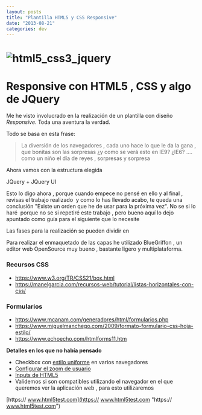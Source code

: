 ```yaml
---
layout: posts
title: "Plantilla HTML5 y CSS Responsive"
date: "2013-08-21"
categories: dev
---
```


# ![html5_css3_jquery](images/html5_css3_jquery.png)

# Responsive con HTML5 , CSS y algo de JQuery

Me he visto involucrado en la realización de un plantilla con diseño _Responsive_. Toda una aventura la verdad.

Todo se basa en esta frase:

> La diversión de los navegadores , cada uno hace lo que le da la gana , que bonitas son las sorpresas ¿y como se verá esto en IE9? ¿IE6? .... como un niño el día de reyes , sorpresas y sorpresa

Ahora vamos con la estructura elegida

JQuery + JQuery UI

Esto lo digo ahora , porque cuando empece no pensé en ello y al final , revisas el trabajo realizado  y como lo has llevado acabo, te queda una conclusión "Existe un orden que he de usar para la próxima vez". No se si lo haré  porque no se si repetiré este trabajo , pero bueno aquí lo dejo apuntado como guía para el siguiente que lo necesite

Las fases para la realización se pueden dividir en

Para realizar el enmaquetado de las capas he utilizado BlueGriffon , un editor web OpenSource muy bueno , bastante ligero y multiplataforma.

### Recursos CSS

- https://www.w3.org/TR/CSS21/box.html
- https://manelgarcia.com/recursos-web/tutorial/listas-horizontales-con-css/

### **Formularios**

- https://www.mcanam.com/generadores/html/formularios.php
- https://www.miguelmanchego.com/2009/formato-formulario-css-hoja-estilo/
- https://www.echoecho.com/htmlforms11.htm

**Detalles en los que no había pensado**

- Checkbox con [estilo uniforme](https://stackoverflow.com/questions/306924/checkbox-size "checkbox size") en varios navegadores
- [Configurar el zoom de usuario](https://stackoverflow.com/questions/11345896/full-webpage-and-disabled-zoom-viewport-meta-tag-for-all-mobile-browsers "Zoom de usuario")
- [Inputs de HTML5](https://www.htmlcinco.com/nuevos-tipos-de-input-en-html5/ "Nuevos tipos de input en html5")
- Validemos si son compatibles utilizando el navegador en el que queremos ver la aplicación web , para esto utilizaremos

[https:// www.html5test.com](https:// www.html5test.com "https:// www.html5test.com")
